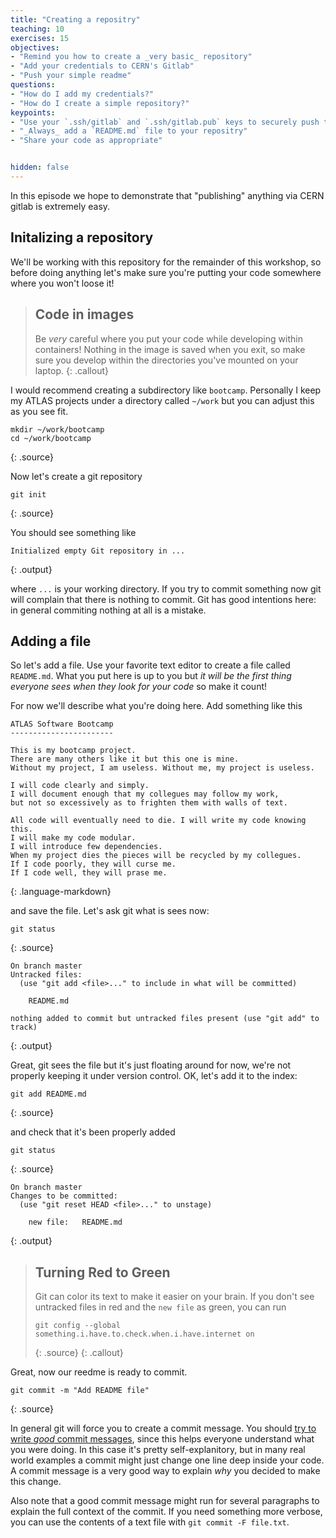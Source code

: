 ```yaml
---
title: "Creating a repositry"
teaching: 10
exercises: 15
objectives:
- "Remind you how to create a _very basic_ repository"
- "Add your credentials to CERN's Gitlab"
- "Push your simple readme"
questions:
- "How do I add my credentials?"
- "How do I create a simple repository?"
keypoints:
- "Use your `.ssh/gitlab` and `.ssh/gitlab.pub` keys to securely push to CERN"
- "_Always_ add a `README.md` file to your repositry"
- "Share your code as appropriate"


hidden: false
---
```


In this episode we hope to demonstrate that "publishing" anything via
CERN gitlab is extremely easy.

## Initalizing a repository

We'll be working with this repository for the remainder of this
workshop, so before doing anything let's make sure you're putting your
code somewhere where you won't loose it!

> ## Code in images
>
> Be _very_ careful where you put your code while developing within
> containers! Nothing in the image is saved when you exit, so make sure you
> develop within the directories you've mounted on your laptop.
{: .callout}

I would recommend creating a subdirectory like `bootcamp`. Personally
I keep my ATLAS projects under a directory called `~/work` but you can
adjust this as you see fit.

~~~
mkdir ~/work/bootcamp
cd ~/work/bootcamp
~~~
{: .source}

Now let's create a git repository

~~~
git init
~~~
{: .source}

You should see something like

~~~
Initialized empty Git repository in ...
~~~
{: .output}

where `...` is your working directory. If you try to commit something
now git will complain that there is nothing to commit. Git has good
intentions here: in general commiting nothing at all is a mistake.

## Adding a file

So let's add a file. Use your favorite text editor to create a file
called `README.md`. What you put here is up to you but _it will be the
first thing everyone sees when they look for your code_ so make it
count!

For now we'll describe what you're doing here. Add something like this

~~~
ATLAS Software Bootcamp
-----------------------

This is my bootcamp project.
There are many others like it but this one is mine.
Without my project, I am useless. Without me, my project is useless.

I will code clearly and simply.
I will document enough that my collegues may follow my work,
but not so excessively as to frighten them with walls of text.

All code will eventually need to die. I will write my code knowing this.
I will make my code modular.
I will introduce few dependencies.
When my project dies the pieces will be recycled by my collegues.
If I code poorly, they will curse me.
If I code well, they will prase me.
~~~
{: .language-markdown}

and save the file. Let's ask git what is sees now:

~~~
git status
~~~
{: .source}

~~~
On branch master
Untracked files:
  (use "git add <file>..." to include in what will be committed)

	README.md

nothing added to commit but untracked files present (use "git add" to track)
~~~
{: .output}

Great, git sees the file but it's just floating around for now, we're not properly keeping it under version control. OK, let's add it to the index:

~~~
git add README.md
~~~
{: .source}

and check that it's been properly added

~~~
git status
~~~
{: .source}

~~~
On branch master
Changes to be committed:
  (use "git reset HEAD <file>..." to unstage)

	new file:   README.md
~~~
{: .output}

> ## Turning Red to Green
>
> Git can color its text to make it easier on your brain. If you don't
> see untracked files in red and the `new file` as green, you can run
> ~~~
> git config --global something.i.have.to.check.when.i.have.internet on
> ~~~
> {: .source}
{: .callout}

Great, now our reedme is ready to commit.

~~~
git commit -m "Add README file"
~~~
{: .source}

In general git will force you to create a commit message. You should
[try to write _good_ commit messages](TODO:link-to-git-commit-tips),
since this helps everyone understand what you were doing. In this case
it's pretty self-explanitory, but in many real world examples a commit
might just change one line deep inside your code. A commit message is
a very good way to explain _why_ you decided to make this change.

Also note that a good commit message might run for several paragraphs
to explain the full context of the commit. If you need something more
verbose, you can use the contents of a text file with
`git commit -F file.txt`.


